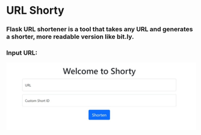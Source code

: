 # URL Shorty
### Flask URL shortener is a tool that takes any URL and generates a shorter, more readable version like bit.ly.


### Input URL:

![image of Shorty site](Shorty.png)


